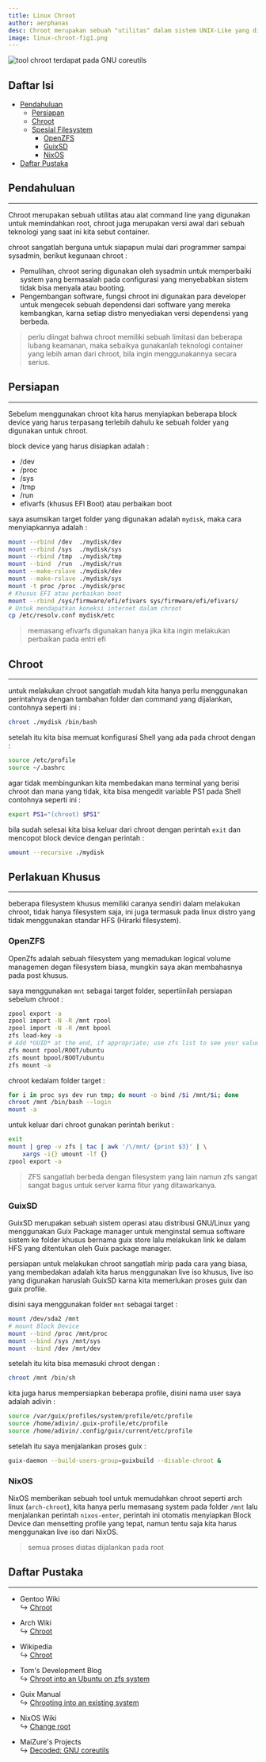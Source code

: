 ```yaml
---
title: Linux Chroot
author: aerphanas
desc: Chroot merupakan sebuah "utilitas" dalam sistem UNIX-Like yang digunakan untuk mengubah direktori menjadi direktori root.
image: linux-chroot-fig1.png
---
```


![tool chroot terdapat pada GNU coreutils](/images/linux-chroot-fig1.png "tool chroot terdapat pada GNU coreutils")

## Daftar Isi

- [Pendahuluan](#pendahuluan)
  - [Persiapan](#persiapan)
  - [Chroot](#chroot)
  - [Spesial Filesystem](#spesial-filesystem)
    - [OpenZFS](#openzfs)
    - [GuixSD](#guixsd)
    - [NixOS](#nixos)
- [Daftar Pustaka](#daftar-pustaka)

## Pendahuluan

---

Chroot merupakan sebuah utilitas atau alat command line yang digunakan untuk memindahkan root, chroot juga merupakan versi awal dari sebuah teknologi yang saat ini kita sebut container.

chroot sangatlah berguna untuk siapapun mulai dari programmer sampai sysadmin, berikut kegunaan chroot :

- Pemulihan, chroot sering digunakan oleh sysadmin untuk memperbaiki system yang bermasalah pada configurasi yang menyebabkan sistem tidak bisa menyala atau booting.
- Pengembangan software, fungsi chroot ini digunakan para developer untuk mengecek sebuah dependensi dari software yang mereka kembangkan, karna setiap distro menyediakan versi dependensi yang berbeda.

> perlu diingat bahwa chroot memiliki sebuah limitasi dan beberapa lubang keamanan, maka sebaikya gunakanlah teknologi container yang lebih aman dari chroot, bila ingin menggunakannya secara serius.

## Persiapan

---

Sebelum menggunakan chroot kita harus menyiapkan beberapa block device yang harus terpasang terlebih dahulu ke sebuah folder yang digunakan untuk chroot.

block device yang harus disiapkan adalah :

- /dev
- /proc
- /sys
- /tmp
- /run
- efivarfs (khusus EFI Boot) atau perbaikan boot

saya asumsikan target folder yang digunakan adalah ```mydisk```, maka cara menyiapkannya adalah :

```sh
mount --rbind /dev  ./mydisk/dev
mount --rbind /sys  ./mydisk/sys
mount --rbind /tmp  ./mydisk/tmp
mount --bind  /run  ./mydisk/run 
mount --make-rslave ./mydisk/dev
mount --make-rslave ./mydisk/sys
mount -t proc /proc ./mydisk/proc
# Khusus EFI atau perbaikan boot
mount --rbind /sys/firmware/efi/efivars sys/firmware/efi/efivars/
# Untuk mendapatkan koneksi internet dalam chroot
cp /etc/resolv.conf mydisk/etc
```

> memasang efivarfs digunakan hanya jika kita ingin melakukan perbaikan pada entri efi

## Chroot

---

untuk melakukan chroot sangatlah mudah kita hanya perlu menggunakan perintahnya dengan tambahan folder dan command yang dijalankan, contohnya seperti ini :

```sh
chroot ./mydisk /bin/bash
```

setelah itu kita bisa memuat konfigurasi Shell yang ada pada chroot dengan :

```sh
source /etc/profile
source ~/.bashrc
```

agar tidak membingunkan kita membedakan mana terminal yang berisi chroot dan mana yang tidak, kita bisa mengedit variable PS1 pada Shell contohnya seperti ini :

```sh
export PS1="(chroot) $PS1"
```

bila sudah selesai kita bisa keluar dari chroot dengan perintah ```exit``` dan mencopot block device dengan perintah :

```sh
umount --recursive ./mydisk
```

## Perlakuan Khusus

---

beberapa filesystem khusus memiliki caranya sendiri dalam melakukan chroot, tidak hanya filesystem saja, ini juga termasuk pada linux distro yang tidak menggunakan standar HFS (Hirarki filesystem).

### OpenZFS

OpenZfs adalah sebuah filesystem yang memadukan logical volume managemen degan filesystem biasa, mungkin saya akan membahasnya pada post khusus.

saya menggunakan ```mnt``` sebagai target folder, sepertiinilah persiapan sebelum chroot :

```sh
zpool export -a
zpool import -N -R /mnt rpool
zpool import -N -R /mnt bpool
zfs load-key -a
# Add *UUID* at the end, if appropriate; use zfs list to see your values:
zfs mount rpool/ROOT/ubuntu
zfs mount bpool/BOOT/ubuntu
zfs mount -a
```

chroot kedalam folder target :

```sh
for i in proc sys dev run tmp; do mount -o bind /$i /mnt/$i; done
chroot /mnt /bin/bash --login
mount -a

```

untuk keluar dari chroot gunakan perintah berikut :

```sh
exit
mount | grep -v zfs | tac | awk '/\/mnt/ {print $3}' | \
    xargs -i{} umount -lf {}
zpool export -a
```

> ZFS sangatlah berbeda dengan filesystem yang lain namun zfs sangat sangat bagus untuk server karna fitur yang ditawarkanya.

### GuixSD

GuixSD merupakan sebuah sistem operasi atau distribusi GNU/Linux yang menggunakan Guix Package manager untuk menginstal semua software sistem ke folder khusus bernama guix store lalu melakukan link ke dalam HFS yang ditentukan oleh Guix package manager.

persiapan untuk melakukan chroot sangatlah mirip pada cara yang biasa, yang membedakan adalah kita harus menggunakan live iso khusus, live iso yang digunakan haruslah GuixSD karna kita memerlukan proses guix dan guix profile.

disini saya menggunakan folder ```mnt``` sebagai target :

```sh
mount /dev/sda2 /mnt
# mount Block Device
mount --bind /proc /mnt/proc
mount --bind /sys /mnt/sys
mount --bind /dev /mnt/dev
```

setelah itu kita bisa memasuki chroot dengan :

```sh
chroot /mnt /bin/sh
```

kita juga harus mempersiapkan beberapa profile, disini nama user saya adalah adivin :

```sh
source /var/guix/profiles/system/profile/etc/profile
source /home/adivin/.guix-profile/etc/profile
source /home/adivin/.config/guix/current/etc/profile
```

setelah itu saya menjalankan proses guix :

```sh
guix-daemon --build-users-group=guixbuild --disable-chroot &
```

### NixOS

NixOS memberikan sebuah tool untuk memudahkan chroot seperti arch linux (```arch-chroot```), kita hanya perlu memasang system pada folder ```/mnt``` lalu menjalankan perintah ```nixos-enter```, perintah ini otomatis menyiapkan Block Device dan mensetting profile yang tepat, namun tentu saja kita harus menggunakan live iso dari NixOS.

> semua proses diatas dijalankan pada root

## Daftar Pustaka

---

- Gentoo Wiki  
↪ [Chroot](https://wiki.gentoo.org/wiki/Chroot)  

- Arch Wiki  
↪ [Chroot](https://wiki.archlinux.org/title/chroot)  

- Wikipedia  
↪ [Chroot](https://en.wikipedia.org/wiki/Chroot)  

- Tom's Development Blog  
↪ [Chroot into an Ubuntu on zfs system](https://tpmullan.com/2021/10/27/chroot-into-an-ubuntu-on-zfs-system/)  

- Guix Manual  
↪ [Chrooting into an existing system](https://guix.gnu.org/en/manual/devel/en/guix.html#Chrooting-into-an-existing-system)  

- NixOS Wiki  
↪ [Change root](https://nixos.wiki/wiki/Change_root)  

- MaiZure's Projects  
↪ [Decoded: GNU coreutils](https://www.maizure.org/projects/decoded-gnu-coreutils/)  
